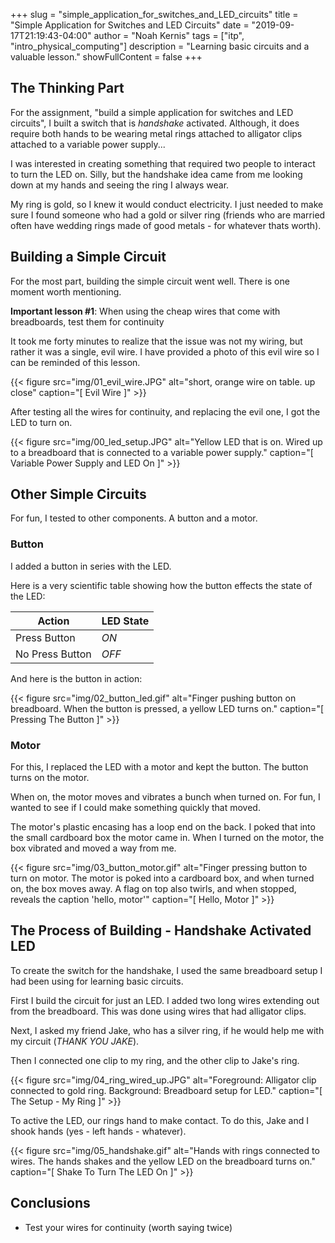 +++
slug = "simple_application_for_switches_and_LED_circuits"
title = "Simple Application for Switches and LED Circuits"
date = "2019-09-17T21:19:43-04:00"
author = "Noah Kernis"
tags = ["itp", "intro_physical_computing"]
description = "Learning basic circuits and a valuable lesson."
showFullContent = false
+++

## The Thinking Part

For the assignment, "build a simple application for switches and LED circuits", I built a switch that is *handshake* activated. Although, it does require both hands to be wearing metal rings attached to alligator clips attached to a variable power supply... 

I was interested in creating something that required two people to interact to turn the LED on. Silly, but the handshake idea came from me looking down at my hands and seeing the ring I always wear. 

My ring is gold, so I knew it would conduct electricity. I just needed to make sure I found someone who had a gold or silver ring (friends who are married often have wedding rings made of good metals - for whatever thats worth).

## Building a Simple Circuit 

For the most part, building the simple circuit went well. There is one moment worth mentioning.

**Important lesson #1**: When using the cheap wires that come with breadboards, test them for continuity

It took me forty minutes to realize that the issue was not my wiring, but rather it was a single, evil wire. I have provided a photo of this evil wire so I can be reminded of this lesson. 

{{< figure src="img/01_evil_wire.JPG" alt="short, orange wire on table. up close" caption="[ Evil Wire ]" >}}

After testing all the wires for continuity, and replacing the evil one, I got the LED to turn on. 

{{< figure src="img/00_led_setup.JPG" alt="Yellow LED that is on. Wired up to a breadboard that is connected to a variable power supply." caption="[ Variable Power Supply and LED On ]" >}}

## Other Simple Circuits

For fun, I tested to other components. A button and a motor.

### Button

I added a button in series with the LED. 

Here is a very scientific table showing how the button effects the state of the LED:

| Action  | LED State           
| ------- |----------- |
| Press Button | *ON* |
| No Press Button | *OFF* |

And here is the button in action:

{{< figure src="img/02_button_led.gif" alt="Finger pushing button on breadboard. When the button is pressed, a yellow LED turns on." caption="[ Pressing The Button ]" >}}

### Motor

For this, I replaced the LED with a motor and kept the button. The button turns on the motor. 

When on, the motor moves and vibrates a bunch when turned on. For fun, I wanted to see if I could make something quickly that moved. 

The motor's plastic encasing has a loop end on the back. I poked that into the small cardboard box the motor came in. When I turned on the motor, the box vibrated and moved a way from me. 

{{< figure src="img/03_button_motor.gif" alt="Finger pressing button to turn on motor. The motor is poked into a cardboard box, and when turned on, the box moves away. A flag on top also twirls, and when stopped, reveals the caption 'hello, motor'" caption="[ Hello, Motor ]" >}}

## The Process of Building - Handshake Activated LED

To create the switch for the handshake, I used the same breadboard setup I had been using for learning basic circuits. 

First I build the circuit for just an LED. I added two long wires extending out from the breadboard. This was done using wires that had alligator clips.

Next, I asked my friend Jake, who has a silver ring, if he would help me with my circuit (*THANK YOU JAKE*).

Then I connected one clip to my ring, and the other clip to Jake's ring.

{{< figure src="img/04_ring_wired_up.JPG" alt="Foreground: Alligator clip connected to gold ring. Background: Breadboard setup for LED." caption="[ The Setup - My Ring ]" >}}

To active the LED, our rings hand to make contact. To do this, Jake and I shook hands (yes - left hands - whatever). 

{{< figure src="img/05_handshake.gif" alt="Hands with rings connected to wires. The hands shakes and the yellow LED on the breadboard turns on." caption="[ Shake To Turn The LED On ]" >}}

## Conclusions 

- Test your wires for continuity (worth saying twice)